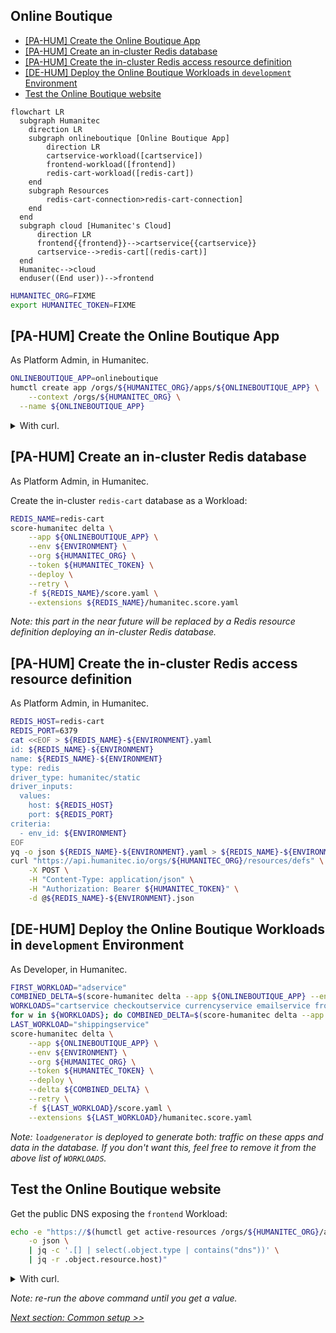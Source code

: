 ## Online Boutique

- [[PA-HUM] Create the Online Boutique App](#pa-hum-create-the-online-boutique-app)
- [[PA-HUM] Create an in-cluster Redis database](#pa-hum-create-an-in-cluster-redis-database)
- [[PA-HUM] Create the in-cluster Redis access resource definition](#pa-hum-create-the-in-cluster-redis-access-resource-definition)
- [[DE-HUM] Deploy the Online Boutique Workloads in `development` Environment](#de-hum-deploy-the-online-boutique-workloads-in-development-environment)
- [Test the Online Boutique website](#test-the-online-boutique-website)

```mermaid
flowchart LR
  subgraph Humanitec
    direction LR
    subgraph onlineboutique [Online Boutique App]
        direction LR
        cartservice-workload([cartservice])
        frontend-workload([frontend])
        redis-cart-workload([redis-cart])
    end
    subgraph Resources
        redis-cart-connection>redis-cart-connection]
    end
  end
  subgraph cloud [Humanitec's Cloud]
      direction LR
      frontend{{frontend}}-->cartservice{{cartservice}}
      cartservice-->redis-cart[(redis-cart)]
  end
  Humanitec-->cloud
  enduser((End user))-->frontend
```

```bash
HUMANITEC_ORG=FIXME
export HUMANITEC_TOKEN=FIXME
```

## [PA-HUM] Create the Online Boutique App

As Platform Admin, in Humanitec.

```bash
ONLINEBOUTIQUE_APP=onlineboutique
humctl create app /orgs/${HUMANITEC_ORG}/apps/${ONLINEBOUTIQUE_APP} \
	--context /orgs/${HUMANITEC_ORG} \
  --name ${ONLINEBOUTIQUE_APP}
```

<details>
  <summary>With curl.</summary>
  
  ```bash
  ONLINEBOUTIQUE_APP=onlineboutique
  curl "https://api.humanitec.io/orgs/${HUMANITEC_ORG}/apps" \
      -X POST \
      -H "Authorization: Bearer ${HUMANITEC_TOKEN}" \
      -H "Content-Type: application/json" \
      -d @- <<EOF
  {
    "id": "${ONLINEBOUTIQUE_APP}", 
    "name": "Online Boutique"
  }
  EOF
  ```
</details>

## [PA-HUM] Create an in-cluster Redis database

As Platform Admin, in Humanitec.

Create the in-cluster `redis-cart` database as a Workload:
```bash
REDIS_NAME=redis-cart
score-humanitec delta \
    --app ${ONLINEBOUTIQUE_APP} \
    --env ${ENVIRONMENT} \
    --org ${HUMANITEC_ORG} \
    --token ${HUMANITEC_TOKEN} \
    --deploy \
    --retry \
    -f ${REDIS_NAME}/score.yaml \
    --extensions ${REDIS_NAME}/humanitec.score.yaml
```
_Note: this part in the near future will be replaced by a Redis resource definition deploying an in-cluster Redis database._

## [PA-HUM] Create the in-cluster Redis access resource definition

As Platform Admin, in Humanitec.

```bash
REDIS_HOST=redis-cart
REDIS_PORT=6379
cat <<EOF > ${REDIS_NAME}-${ENVIRONMENT}.yaml
id: ${REDIS_NAME}-${ENVIRONMENT}
name: ${REDIS_NAME}-${ENVIRONMENT}
type: redis
driver_type: humanitec/static
driver_inputs:
  values:
    host: ${REDIS_HOST}
    port: ${REDIS_PORT}
criteria:
  - env_id: ${ENVIRONMENT}
EOF
yq -o json ${REDIS_NAME}-${ENVIRONMENT}.yaml > ${REDIS_NAME}-${ENVIRONMENT}.json
curl "https://api.humanitec.io/orgs/${HUMANITEC_ORG}/resources/defs" \
    -X POST \
    -H "Content-Type: application/json" \
    -H "Authorization: Bearer ${HUMANITEC_TOKEN}" \
    -d @${REDIS_NAME}-${ENVIRONMENT}.json
```

## [DE-HUM] Deploy the Online Boutique Workloads in `development` Environment

As Developer, in Humanitec.

```bash
FIRST_WORKLOAD="adservice"
COMBINED_DELTA=$(score-humanitec delta --app ${ONLINEBOUTIQUE_APP} --env ${ENVIRONMENT} --org ${HUMANITEC_ORG} --token ${HUMANITEC_TOKEN} --retry -f ${FIRST_WORKLOAD}/score.yaml --extensions ${FIRST_WORKLOAD}/humanitec.score.yaml | jq -r .id)
WORKLOADS="cartservice checkoutservice currencyservice emailservice frontend loadgenerator paymentservice productcatalogservice recommendationservice"
for w in ${WORKLOADS}; do COMBINED_DELTA=$(score-humanitec delta --app ${ONLINEBOUTIQUE_APP} --env ${ENVIRONMENT} --org ${HUMANITEC_ORG} --token ${HUMANITEC_TOKEN} --delta ${COMBINED_DELTA} --retry -f $w/score.yaml --extensions $w/humanitec.score.yaml | jq -r .id); done
LAST_WORKLOAD="shippingservice"
score-humanitec delta \
	--app ${ONLINEBOUTIQUE_APP} \
	--env ${ENVIRONMENT} \
	--org ${HUMANITEC_ORG} \
	--token ${HUMANITEC_TOKEN} \
	--deploy \
	--delta ${COMBINED_DELTA} \
	--retry \
	-f ${LAST_WORKLOAD}/score.yaml \
	--extensions ${LAST_WORKLOAD}/humanitec.score.yaml
```
_Note: `loadgenerator` is deployed to generate both: traffic on these apps and data in the database. If you don't want this, feel free to remove it from the above list of `WORKLOADS`._

## Test the Online Boutique website

Get the public DNS exposing the `frontend` Workload:
```bash
echo -e "https://$(humctl get active-resources /orgs/${HUMANITEC_ORG}/apps/${ONLINEBOUTIQUE_APP}/envs/${ENVIRONMENT}/resources \
    -o json \
    | jq -c '.[] | select(.object.type | contains("dns"))' \
    | jq -r .object.resource.host)"
```
<details>
  <summary>With curl.</summary>
  
  ```bash
  echo -e "https://$(curl "https://api.humanitec.io/orgs/${HUMANITEC_ORG}/apps/${ONLINEBOUTIQUE_APP}/envs/${ENVIRONMENT}/resources" \
      -s \
      -H "Authorization: Bearer ${HUMANITEC_TOKEN}" \
      -H "Content-Type: application/json" \
      | jq -c '.[] | select(.type | contains("dns"))' \
      | jq -r .resource.host)"
  ```
</details>

_Note: re-run the above command until you get a value._

[_Next section: Common setup >>_](/docs/common.md)